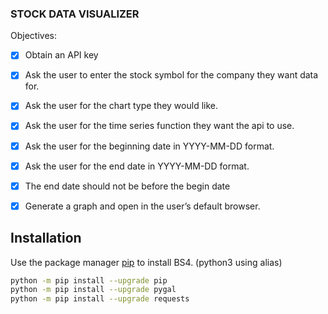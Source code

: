### STOCK DATA VISUALIZER

Objectives:
- [X] Obtain an API key

- [X] Ask the user to enter the stock symbol for the company they want data for.
- [X] Ask the user for the chart type they would like.
- [X] Ask the user for the time series function they want the api to use.
- [X] Ask the user for the beginning date in YYYY-MM-DD format.
- [X] Ask the user for the end date in YYYY-MM-DD format.
- [X] The end date should not be before the begin date
- [X] Generate a graph and open in the user’s default browser.



## Installation

Use the package manager [pip](https://pip.pypa.io/en/stable/) to install BS4. (python3 using alias)

```bash
python -m pip install --upgrade pip
python -m pip install --upgrade pygal
python -m pip install --upgrade requests
```
